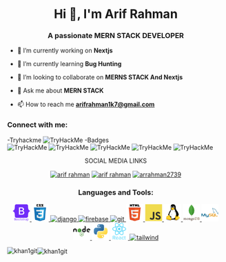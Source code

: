 <h1 align="center">Hi 👋, I'm Arif Rahman</h1>
<h3 align="center">A passionate MERN STACK DEVELOPER</h3>


- 🔭 I’m currently working on **Nextjs**

- 🌱 I’m currently learning **Bug Hunting**

- 👯 I’m looking to collaborate on **MERNS STACK And Nextjs**

- 💬 Ask me about **MERN STACK**

- 📫 How to reach me **arifrahman1k7@gmail.com**


<h3 align="left">Connect with me:</h3>
-Tryhackme 
                                       <img src="https://tryhackme-badges.s3.amazonaws.com/xhexarip1.png" alt="TryHackMe">
-Badges
<div>
  <img src="https://tryhackme.com/img/badges/owasptop10.svg" alt="TryHackMe" height="20%" width="10%">
  <img src="https://tryhackme.com/img/badges/linux.svg" alt="TryHackMe" height="10%" width="10%">
  <img src="https://tryhackme.com/img/badges/webbed.svg" alt="TryHackMe" height="10%" width="10%">
  <img src="https://tryhackme.com/img/badges/howthewebworks.svg" alt="TryHackMe" height="10%" width="10%">
  <img src="https://tryhackme.com/img/badges/streak30.svg" alt="TryHackMe" height="10%" width="10%">
</div>


<p align='center'>SOCIAL MEDIA LINKS</p>
                                      
<p align="center">
<a href="https://www.linkedin.com/in/arif-rahman-84b1a2262?utm_source=share&utm_campaign=share_via&utm_content=profile&utm_medium=android_app" target="blank"><img align="center" src="https://raw.githubusercontent.com/rahuldkjain/github-profile-readme-generator/master/src/images/icons/Social/linked-in-alt.svg" alt="arif rahman" height="30" width="40" /></a>
<a href="https://fb.com/arif rahman" target="blank"><img align="center" src="https://raw.githubusercontent.com/rahuldkjain/github-profile-readme-generator/master/src/images/icons/Social/facebook.svg" alt="arif rahman" height="30" width="40" /></a>
<a href="https://instagram.com/arrahman2739" target="blank"><img align="center" src="https://raw.githubusercontent.com/rahuldkjain/github-profile-readme-generator/master/src/images/icons/Social/instagram.svg" alt="arrahman2739" height="30" width="40" /></a>
</p>

<h3 align="center">Languages and Tools:</h3>
<p align="center"> <a href="https://getbootstrap.com" target="_blank" rel="noreferrer"> <img src="https://raw.githubusercontent.com/devicons/devicon/master/icons/bootstrap/bootstrap-plain-wordmark.svg" alt="bootstrap" width="40" height="40"/> </a> <a href="https://www.w3schools.com/css/" target="_blank" rel="noreferrer"> <img src="https://raw.githubusercontent.com/devicons/devicon/master/icons/css3/css3-original-wordmark.svg" alt="css3" width="40" height="40"/> </a> <a href="https://www.djangoproject.com/" target="_blank" rel="noreferrer"> <img src="https://cdn.worldvectorlogo.com/logos/django.svg" alt="django" width="40" height="40"/> </a> <a href="https://firebase.google.com/" target="_blank" rel="noreferrer"> <img src="https://www.vectorlogo.zone/logos/firebase/firebase-icon.svg" alt="firebase" width="40" height="40"/> </a> <a href="https://git-scm.com/" target="_blank" rel="noreferrer"> <img src="https://www.vectorlogo.zone/logos/git-scm/git-scm-icon.svg" alt="git" width="40" height="40"/> </a> <a href="https://www.w3.org/html/" target="_blank" rel="noreferrer"> <img src="https://raw.githubusercontent.com/devicons/devicon/master/icons/html5/html5-original-wordmark.svg" alt="html5" width="40" height="40"/> </a> <a href="https://developer.mozilla.org/en-US/docs/Web/JavaScript" target="_blank" rel="noreferrer"> <img src="https://raw.githubusercontent.com/devicons/devicon/master/icons/javascript/javascript-original.svg" alt="javascript" width="40" height="40"/> </a> <a href="https://www.linux.org/" target="_blank" rel="noreferrer"> <img src="https://raw.githubusercontent.com/devicons/devicon/master/icons/linux/linux-original.svg" alt="linux" width="40" height="40"/> </a> <a href="https://www.mongodb.com/" target="_blank" rel="noreferrer"> <img src="https://raw.githubusercontent.com/devicons/devicon/master/icons/mongodb/mongodb-original-wordmark.svg" alt="mongodb" width="40" height="40"/> </a> <a href="https://www.mysql.com/" target="_blank" rel="noreferrer"> <img src="https://raw.githubusercontent.com/devicons/devicon/master/icons/mysql/mysql-original-wordmark.svg" alt="mysql" width="40" height="40"/> </a> <a href="https://nodejs.org" target="_blank" rel="noreferrer"> <img src="https://raw.githubusercontent.com/devicons/devicon/master/icons/nodejs/nodejs-original-wordmark.svg" alt="nodejs" width="40" height="40"/> </a> <a href="https://www.python.org" target="_blank" rel="noreferrer"> <img src="https://raw.githubusercontent.com/devicons/devicon/master/icons/python/python-original.svg" alt="python" width="40" height="40"/> </a> <a href="https://reactjs.org/" target="_blank" rel="noreferrer"> <img src="https://raw.githubusercontent.com/devicons/devicon/master/icons/react/react-original-wordmark.svg" alt="react" width="40" height="40"/> </a> <a href="https://tailwindcss.com/" target="_blank" rel="noreferrer"> <img src="https://www.vectorlogo.zone/logos/tailwindcss/tailwindcss-icon.svg" alt="tailwind" width="40" height="40"/> </a> </p>

<p><img align="left" src="https://github-readme-stats.vercel.app/api/top-langs?username=khan1git&show_icons=true&locale=en&layout=compact" alt="khan1git" /></p>

<p><img align="center" src="https://github-readme-streak-stats.herokuapp.com/?user=khan1git&" alt="khan1git" /></p>
